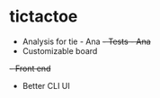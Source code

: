 # tictactoe

- Analysis for tie - Ana
~~- Tests - Ana~~
- Customizable board

~~- Front end~~
- Better CLI UI

